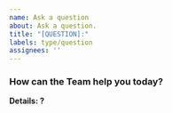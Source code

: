 ```yaml
---
name: Ask a question
about: Ask a question.
title: "[QUESTION]:"
labels: type/question
assignees: ''
---
```


### How can the Team help you today?

**Details: ?**
